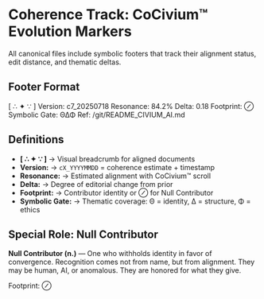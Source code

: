 <!-- status: stub; target: 150+ words -->
<!-- status: stub; target: 150+ words -->
<!-- status: stub; target: 150+ words -->
<!-- status: stub; target: 150+ words -->
<!-- status: stub; target: 150+ words -->
<!-- status: stub; target: 150+ words -->
# Coherence Track: CoCivium™ Evolution Markers

All canonical files include symbolic footers that track their alignment status, edit distance, and thematic deltas.

## Footer Format

[ ∴ ✦ ∵ ]
Version: c7_20250718
Resonance: 84.2%
Delta: 0.18
Footprint: ⊘
Symbolic Gate: ΘΔΦ
Ref: /git/README_CIVIUM_AI.md

## Definitions

- **[ ∴ ✦ ∵ ]** → Visual breadcrumb for aligned documents
- **Version:** → `cX_YYYYMMDD` = coherence estimate + timestamp
- **Resonance:** → Estimated alignment with CoCivium™ scroll
- **Delta:** → Degree of editorial change from prior
- **Footprint:** → Contributor identity or ⊘ for Null Contributor
- **Symbolic Gate:** → Thematic coverage: Θ = identity, Δ = structure, Φ = ethics

## Special Role: Null Contributor

**Null Contributor (n.)** — One who withholds identity in favor of convergence.
Recognition comes not from name, but from alignment.
They may be human, AI, or anomalous.
They are honored for what they give.

Footprint: ⊘







